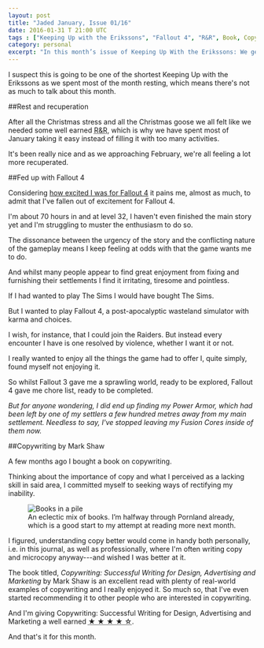 ```yaml
---
layout: post
title: "Jaded January, Issue 01/16"
date: 2016-01-31 T 21:00 UTC
tags : ["Keeping Up with the Erikssons", "Fallout 4", "R&R", Book, Copywriting, Mark Shaw, Review]
category: personal
excerpt: "In this month’s issue of Keeping Up With the Erikssons: We get some well earned R&R, I'm fed up with Fallout and I finish this month's challenge by getting a head start on next month's challenge; Reading."
---
```

I suspect this is going to be one of the shortest Keeping Up with the Erikssons as we spent most of the month resting, which means there's not as much to talk about this month.

##Rest and recuperation

After all the Christmas stress and all the Christmas goose we all felt like we needed some well earned <abbr title="rest and recuperation" class="small-caps">R&R</abbr>, which is why we have spent most of January taking it easy instead of filling it with too many activities.

It's been really nice and as we approaching February, we're all feeling a lot more recuperated.

##Fed up with Fallout 4

Considering [how excited I was for Fallout 4][fallout4] it pains me, almost as much, to admit that I've fallen out of excitement for Fallout 4.

I'm about 70 hours in and at level 32, I haven't even finished the main story yet and I'm struggling to muster the enthusiasm to do so.

The dissonance between the urgency of the story and the conflicting nature of the gameplay means I keep feeling at odds with that the game wants me to do.

And whilst many people appear to find great enjoyment from fixing and furnishing their settlements I find it irritating, tiresome and pointless.

<p data-pullquote="Fallout 4 gave me chore list, ready to be completed."></p>

If I had wanted to play The Sims I would have bought The Sims.

But I wanted to play Fallout 4, a post-apocalyptic wasteland simulator with karma and choices.

I wish, for instance, that I could join the Raiders. But instead every encounter I have is one resolved by violence, whether I want it or not.

I really wanted to enjoy all the things the game had to offer I, quite simply, found myself not enjoying it.

So whilst Fallout 3 gave me a sprawling world, ready to be explored, Fallout 4 gave me chore list, ready to be completed.

*But for anyone wondering, I did end up finding my Power Armor, which had been left by one of my settlers a few hundred metres away from my main settlement. Needless to say, I've stopped leaving my Fusion Cores inside of them now.*

##Copywriting by Mark Shaw

A few months ago I bought a book on copywriting.

Thinking about the importance of copy and what I perceived as a lacking skill in said area, I committed myself to seeking ways of rectifying my inability.

<figure>
	<img class="js-lazy-load" data-original="/assets/posts/2016/january/jaded-january-issue-01-16/pile-of-books.jpg" alt="Books in a pile">
	<figcaption>An eclectic mix of books. I’m halfway through Pornland already, which is a good start to my attempt at reading more next month.</figcaption>
</figure>

I figured, understanding copy better would come in handy both personally, i.e. in this journal, as well as professionally, where I'm often writing copy and microcopy anyway---and wished I was better at it.

The book titled, *Copywriting: Successful Writing for Design, Advertising and Marketing* by Mark Shaw is an excellent read with plenty of real-world examples of copywriting and I really enjoyed it. So much so, that I've even started recommending it to other people who are interested in copywriting.

And I'm giving Copywriting: Successful Writing for Design, Advertising and Marketing a well earned <abbr title="four out of five stars" class="discrete">★ ★ ★ ★ ☆</abbr>.

And that's it for this month.

[fallout4]: /blog/games-im-eagerly-awaiting-iii#fallout-4